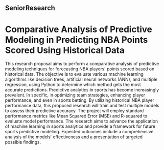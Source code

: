 ## SeniorResearch
 

# Comparative Analysis of Predictive Modeling in Predicting NBA Points Scored Using Historical Data

This research proposal aims to perform a comparative analysis of predictive modeling techniques for forecasting NBA players' points scored based on historical data. The objective is to evaluate various machine learning algorithms like decision trees, artificial neural networks (ANN), and multiple regression, using Python to determine which method gets the most accurate predictions. Predictive analytics in sports has become increasingly prevalent. In specific, in optimizing team strategies, enhancing player performance, and even in sports betting. By utilizing historical NBA player performance data, this proposed research will train and test multiple models to assess their predictive accuracy. The project will employ standard performance metrics like Mean Squared Error (MSE) and R-squared to evaluate model performance. The research aims to advance the application of machine learning in sports analytics and provide a framework for future sports predictive modeling. Expected outcomes include a comprehensive analysis of the models' effectiveness and a presentation of targeted possible findings.